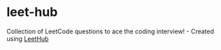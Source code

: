 # leet-hub
Collection of LeetCode questions to ace the coding interview! - Created using [LeetHub](https://github.com/QasimWani/LeetHub)

